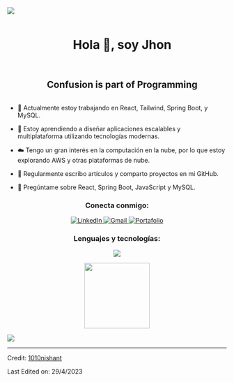 
<!--horizontal divider(gradiant)-->
<img src="https://user-images.githubusercontent.com/73097560/115834477-dbab4500-a447-11eb-908a-139a6edaec5c.gif">

<!--h1 without bottom border-->
<div id="user-content-toc">
  <ul align="center">
    <summary><h1 style="display: inline-block">Hola 👋, soy Jhon</h1></summary>
  </ul>
</div>

<!--h2 without bottom border-->
<div id="user-content-toc">
  <ul align="center">
    <summary><h2 style="display: inline-block">Confusion is part of Programming</h2></summary>
  </ul>
</div>

- 🔭 Actualmente estoy trabajando en React, Tailwind, Spring Boot, y MySQL.

- 🌱 Estoy aprendiendo a diseñar aplicaciones escalables y multiplataforma utilizando tecnologías modernas.

- ☁️ Tengo un gran interés en la computación en la nube, por lo que estoy explorando AWS y otras plataformas de nube.

- 📝 Regularmente escribo artículos y comparto proyectos en mi GitHub.

- 💬 Pregúntame sobre React, Spring Boot, JavaScript y MySQL.


<h3 align="center">Conecta conmigo:</h3>
<div align="center">

  <!-- LinkedIn -->
  <a href="https://www.linkedin.com/in/jhon-pc/" target="_blank">
    <img src="https://img.shields.io/badge/LinkedIn-0077B5?style=for-the-badge&logo=linkedin&logoColor=white" alt="LinkedIn">
  </a>
  
  <!-- Gmail -->
  <a href="mailto:pardochurasijhon@gmail.com" target="_blank">
    <img src="https://img.shields.io/badge/Gmail-D14836?style=for-the-badge&logo=gmail&logoColor=white" alt="Gmail">
  </a>
  
  <!-- Portafolio -->
  <a href="https://portafolio-sigma-fawn.vercel.app/" target="_blank">
    <img src="https://img.shields.io/badge/Portafolio-000000?style=for-the-badge&logo=carrd&logoColor=white" alt="Portafolio">
  </a>
  
</div>


<h3 align="center">Lenguajes y tecnologías:</h3>

<p align="center">
  <a href="https://skillicons.dev">
    <img src="https://skillicons.dev/icons?i=git,aws,cpp,css,discord,docker,postgres,prisma,pug,dynamodb,express,figma,firebase,redis,github,html,java,js,linux,md,materialui,nginx,mongodb,mysql,nextjs,nodejs,postman,py,react,redux,tailwind,ts,vscode,kubernetes&perline=14" />
  </a>
</p>

<p align= "center">
  <img height= "150" src="https://github-readme-stats.vercel.app/api/top-langs/?username=BrantLauro&theme=react&layout=compact" />
</p>



<!--horizontal divider(gradiant)-->
<img src="https://user-images.githubusercontent.com/73097560/115834477-dbab4500-a447-11eb-908a-139a6edaec5c.gif">

----------------------------------------------------------------------
Credit: [1010nishant](https://github.com/1010nishant)

Last Edited on: 29/4/2023
